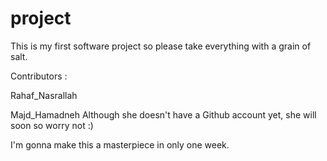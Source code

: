 # project 
This is my first software project so please take everything with a grain of salt.

Contributors :

Rahaf_Nasrallah


Majd_Hamadneh Although she doesn't have a Github account yet, she will soon so worry not :)


I'm gonna make this a masterpiece in only one week. 
